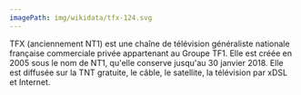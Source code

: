 ```yaml
---
imagePath: img/wikidata/tfx-124.svg
---
```


TFX (anciennement NT1) est une chaîne de télévision généraliste nationale française commerciale privée appartenant au Groupe TF1.
Elle est créée en 2005 sous le nom de NT1, qu'elle conserve jusqu'au 30 janvier 2018.
Elle est diffusée sur la TNT gratuite, le câble, le satellite, la télévision par xDSL et Internet.
